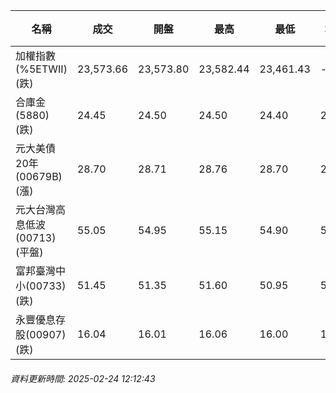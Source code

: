 | 名稱 | 成交 | 開盤 | 最高 | 最低 | 均價 | 成交金額(億) | 昨收 | 漲跌幅 | 漲跌 | 總量 | 昨量 | 振幅 |
| -------- | -------- | -------- | -------- |-------- | -------- | -------- |-------- |-------- |-------- | -------- | -------- |-------- |
|加權指數(%5ETWII) (跌)|23,573.66|23,573.80|23,582.44|23,461.43|-|2,589.94|23,730.25|0.66%|156.59|5,268,459|0|0.51%|
|合庫金(5880) (跌)|24.45|24.50|24.50|24.40|24.45|1.18|24.60|0.61%|0.15|4,837|8,439|0.41%|
|元大美債20年(00679B) (漲)|28.70|28.71|28.76|28.70|28.73|9.07|28.53|0.60%|0.17|31,564|31,488|0.21%|
|元大台灣高息低波(00713) (平盤)|55.05|54.95|55.15|54.90|55.03|3.29|55.05|0.00%|0.00|5,975|8,655|0.45%|
|富邦臺灣中小(00733) (跌)|51.45|51.35|51.60|50.95|51.19|0.772|51.70|0.48%|0.25|1,508|990|1.26%|
|永豐優息存股(00907) (跌)|16.04|16.01|16.06|16.00|16.02|0.280|16.06|0.12%|0.02|1,748|4,434|0.37%|
###### 資料更新時間: 2025-02-24 12:12:43